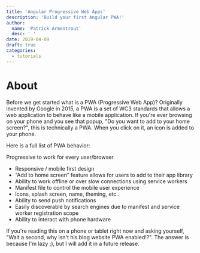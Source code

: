 ```yaml
---
title: 'Angular Progressive Web Apps'
description: 'Build your first Angular PWA!'
author:
  name: 'Patrick Armentrout'
  desc: ' '
date: 2019-04-09
draft: true
categories:
  - tutorials
---
```


# About

Before we get started what is a PWA (Progressive Web App)? Originally invented by Google in 2015, a PWA is a set of WC3 standards that allows a web application to behave like a mobile application. If you're ever browsing on your phone and you see that popup, "Do you want to add to your home screen?", this is technically a PWA. When you click on it, an icon is added to your phone.

Here is a full list of PWA behavior:

Progressive to work for every user/browser

- Responsive / mobile first design
- “Add to home screen” feature allows for users to add to their app library
- Ability to work offline or over slow connections using service workers
- Manifest file to control the mobile user experience
- Icons, splash screen, name, theming, etc..
- Ability to send push notifications
- Easily discoverable by search engines due to manifest and service worker registration scope
- Ability to interact with phone hardware

If you're reading this on a phone or tablet right now and asking yourself, "Wait a second, why isn't his blog website PWA enabled!?". The answer is because I'm lazy ;), but I will add it in a future release.
